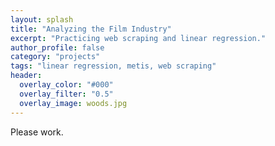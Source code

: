 ```yaml
---
layout: splash
title: "Analyzing the Film Industry"
excerpt: "Practicing web scraping and linear regression."
author_profile: false
category: "projects"
tags: "linear regression, metis, web scraping" 
header:
  overlay_color: "#000"
  overlay_filter: "0.5"
  overlay_image: woods.jpg
---
```


Please work.
